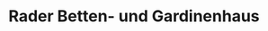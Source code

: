 ---
title: "Rader Betten- und Gardinenhaus"
url: /remscheid/rader-betten-und-gardinenhaus/
shop: Betten
---